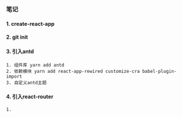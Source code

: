 ### 笔记
  #### 1. create-react-app
  #### 2. git init
  #### 3. 引入antd
    1. 组件库 yarn add antd 
    2. 依赖模块 yarn add react-app-rewired customize-cra babel-plugin-import
    3. 自定义antd主题

  #### 4. 引入react-router
    1. 
